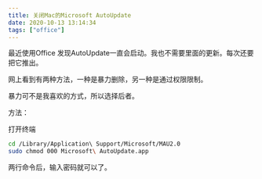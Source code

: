 ```yaml
---
title: 关闭Mac的Microsoft AutoUpdate
date: 2020-10-13 13:14:34
tags: ["office"]
---
```


最近使用Office 发现AutoUpdate一直会启动。我也不需要里面的更新。每次还要把它推出。

网上看到有两种方法，一种是暴力删除，另一种是通过权限限制。

暴力可不是我喜欢的方式，所以选择后者。

方法：

打开终端

```bash
cd /Library/Application\ Support/Microsoft/MAU2.0
sudo chmod 000 Microsoft\ AutoUpdate.app  
```

两行命令后，输入密码就可以了。
